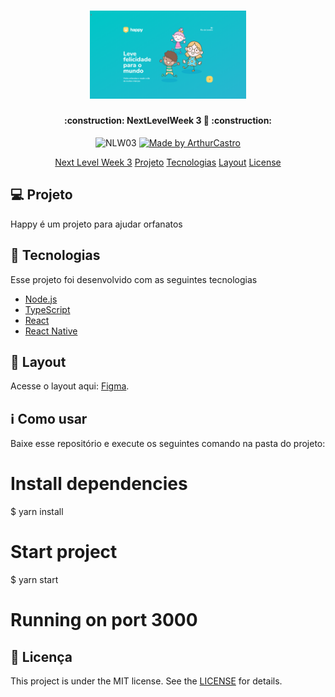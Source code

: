 <h1 align="center">
    <img alt="NextLevelWeek" title="#NextLevelWeek" src="./github/landing.png" width="250px" />
</h1>

<h4 align="center"> 
	:construction: NextLevelWeek 3 🚀 :construction:
</h4>
<p align="center">	
  <img alt="NLW03" src="https://img.shields.io/badge/NLW-03-blue">
	
  <a href="https://www.linkedin.com/in/arthur-castro-9a65521a0/">
    <img alt="Made by ArthurCastro" src="https://img.shields.io/badge/Made%20By-Arthur%20Castro-blue">
  </a>
</p>
<p align="center">
  <a href="#-nlw">Next Level Week 3</a>
  <a href="#-project">Projeto</a>
  <a href="#tecnlogies">Tecnologias</a>
  <a href="#-layout">Layout</a>
  <a href="#license">License</a>
</p>

## 💻 Projeto

Happy é um projeto para ajudar orfanatos

## :rocket: Tecnologias

Esse projeto foi desenvolvido com as seguintes tecnologias

- [Node.js][nodejs]
- [TypeScript][typescript]
- [React][reactjs]
- [React Native][rn]

## 🔖 Layout

Acesse o layout aqui: [Figma](https://www.figma.com/file/mDEbnoojksG4w8sOxmudh3/Happy-Web/duplicate).

## :information_source: Como usar

Baixe esse repositório e execute os seguintes comando na pasta do projeto:

# Install dependencies
$ yarn install

# Start project
$ yarn start

# Running on port 3000

## :memo: Licença

This project is under the MIT license. See the [LICENSE](https://github.com/ArthurC04/Happy/blob/main/LICENSE) for details.

[nodejs]: https://nodejs.org/
[typescript]: https://www.typescriptlang.org/
[expo]: https://expo.io/
[reactjs]: https://reactjs.org
[rn]: https://facebook.github.io/react-native/
[yarn]: https://yarnpkg.com/
